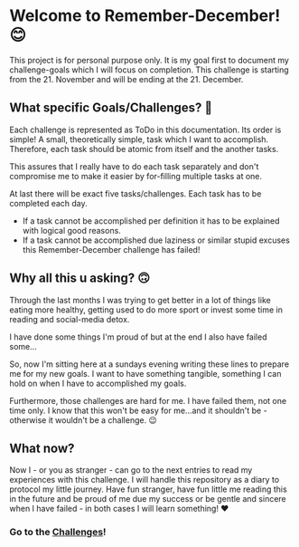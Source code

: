 # Welcome to Remember-December! 😊

This project is for personal purpose only. It is my goal first to document my challenge-goals which I will focus on
completion. This challenge is starting from the 21. November and will be ending at the 21. December.

## What specific Goals/Challenges? 💪

Each challenge is represented as ToDo in this documentation. Its order is simple! A small, theoretically simple, task
which I want to accomplish. Therefore, each task should be atomic from itself and the another tasks.

This assures that I really have to do each task separately and don't compromise me to make it easier by for-filling
multiple tasks at one.

At last there will be exact five tasks/challenges. Each task has to be completed each day.

- If a task cannot be accomplished per definition it has to be explained with logical good reasons.
- If a task cannot be accomplished due laziness or similar stupid excuses this Remember-December challenge has failed!

## Why all this u asking? 🙃

Through the last months I was trying to get better in a lot of things like eating more healthy, getting used to do more
sport or invest some time in reading and social-media detox.

I have done some things I'm proud of but at the end I also have failed some...

So, now I'm sitting here at a sundays evening writing these lines to prepare me for my new goals. I want to have
something tangible, something I can hold on when I have to accomplished my goals.

Furthermore, those challenges are hard for me. I have failed them, not one time only. I know that this won't be easy for
me...and it shouldn't be - otherwise it wouldn't be a challenge. 😉

## What now?

Now I - or you as stranger - can go to the next entries to read my experiences with this challenge. I will handle this
repository as a diary to protocol my little journey. Have fun stranger, have fun little me reading this in the future
and be proud of me due my success or be gentle and sincere when I have failed - in both cases I will learn something! ❤️

### Go to the [Challenges](./the-challenges.md)!
